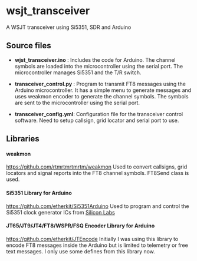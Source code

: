 
# wsjt_transceiver
A WSJT transceiver using Si5351, SDR and Arduino

## Source files
* **wjst_transceiver.ino** : Includes the code for Arduino. The channel symbols are loaded into the microcontroller using the serial port.
The microcontroller manages Si5351 and the T/R switch.

* **transceiver_control.py** : Program to transmit FT8 messages using the Arduino microcontroller. It has a simple menu to generate messages and uses weakmon encoder to generate the channel symbols. The symbols are sent to the microcontroller using the serial port.

* **transceiver_config.yml**: Configuration file for the transceiver control software. Need to setup callsign, grid locator and serial port to use.

## Libraries
#### weakmon
https://github.com/rtmrtmrtmrtm/weakmon
Used to convert callsigns, grid locators and signal reports into the FT8 channel symbols. FT8Send class is used.

#### Si5351 Library for Arduino
https://github.com/etherkit/Si5351Arduino
Used to program and control the Si5351  clock generator ICs from [Silicon Labs](http://www.silabs.com)

#### JT65/JT9/JT4/FT8/WSPR/FSQ Encoder Library for Arduino
https://github.com/etherkit/JTEncode
Initially I was using this library to encode FT8 messages inside the Arduino but is limited to telemetry or free text messages. I only use some defines from this library now.
